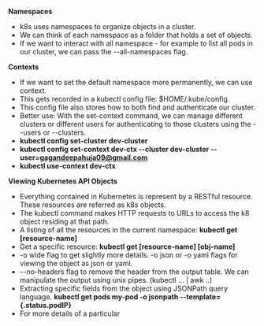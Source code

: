 **Namespaces**
* k8s uses namespaces to organize objects in a cluster.
* We can think of each namespace as a folder that holds a set of objects.
* If we want to interact with all namespace - for example to list all pods in our cluster, we can pass the --all-namespaces flag.

**Contexts**
* If we want to set the default namespace more permanently, we can use context.
* This gets recorded in a kubectl config file: $HOME/.kube/config.
* This config file also stores how to both find and authenticate our cluster.
* Better use: With the set-context command, we can manage different clusters or different users for authenticating to those clusters using the --users or --clusters.
* **kubectl config set-cluster dev-cluster**
* **kubectl config set-context dev-ctx --cluster dev-cluster --user=gagandeepahuja09@gmail.com**
* **kubectl use-context dev-ctx**

**Viewing Kubernetes API Objects**
* Everything contained in Kubernetes is represent by a RESTful resource. These resources are referred as k8s objects.
* The kubectl command makes HTTP requests to URLs to access the k8 object residing at that path.
* A listing of all the resources in the current namespace: **kubectl get [resource-name]**
* Get a specific resource: **kubectl get [resource-name] [obj-name]**
* -o wide flag to get slightly more details. -o json or -o yaml flags for viewing the object as json or yaml.
* --no-headers flag to remove the header from the output table. We can manipulate the output using unix pipes. (kubectl ... | awk ..)
* Extracting specific fields from the object using JSONPath query language.
    **kubectl get pods my-pod -o jsonpath --template={.status.podIP}**
* For more details of a particular 